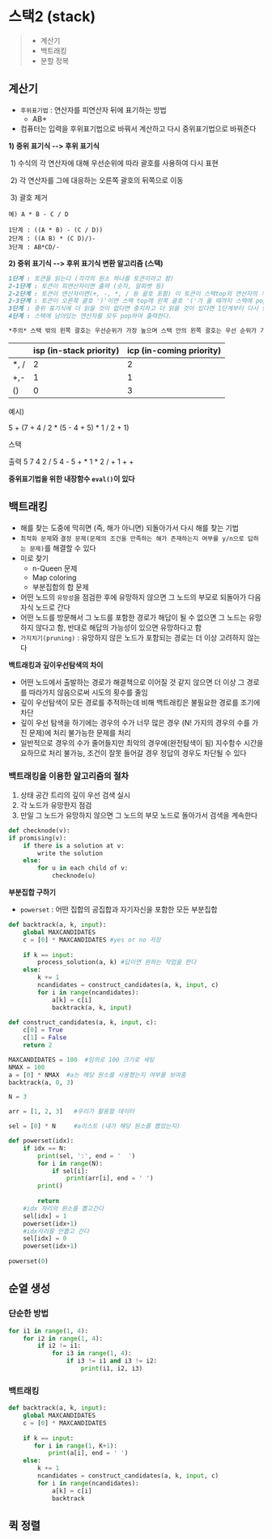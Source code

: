 # 스택2 (stack)

> - 계산기
> - 백트래킹
> - 분할 정복



## 계산기

- `후위표기법` : 연산자를 피연산자 뒤에 표기하는 방법 
  - AB+
- 컴퓨터는 입력을 후위표기법으로 바꿔서 계산하고 다시 중위표기법으로 바꿔준다

**1) 중위 표기식 --> 후위 표기식**

​	1) 수식의 각 연산자에 대해 우선순위에 따라 괄호를 사용하여 다시 표현 

​    2) 각 연산자를 그에 대응하는 오른쪽 괄호의 뒤쪽으로 이동

​    3) 괄호 제거

```MARKDO
예) A * B - C / D

1단계 : ((A * B) - (C / D))
2단계 : ((A B) * (C D)/)-
3단계 : AB*CD/-
```



**2) 중위 표기식 --> 후위 표기식 변환 알고리즘 (스택)**

```MARKDOWN
1단계 : 토큰을 읽는다 (각각의 원소 하나를 토큰이라고 함)
2-1단계 : 토큰이 피연산자이면 출력 (숫자, 알파벳 등)
2-2단계 : 토큰이 연산자이면(+, -, *, / 등 괄호 포함) 이 토큰이 스택top의 연산자의 우선순위가 토큰의 우선순위보다 높으면 스택에 push / 그렇지 않으면 top의 연산자의 우선순위가 토큰의 우선순위보다 작을 때까지 스택에서 pop한 후 토큰의 연산자를 push
2-3단계 : 토큰이 오른쪽 괄호 ')'이면 스택 top에 왼쪽 괄호 '('가 올 때까지 스택에 pop연산을 수행하고 pop한 연산자를 출력한다. 왼쪽 괄호를 만나면 pop만 하고 출력하지는 않는다.
3단계 : 중위 표기식에 더 읽을 것이 없다면 중지하고 더 읽을 것이 있다면 1단계부터 다시 반복한다 
4단계 : 스택에 남아있는 연산자를 모두 pop하여 출력한다.

*주의* 스택 밖의 왼쪽 괄호는 우선순위가 가장 높으며 스택 안의 왼쪽 괄호는 우선 순위가 가장 낮다 
```

|      | isp (in-stack priority) | icp (in-coming priority) |
| ---- | ----------------------- | ------------------------ |
| *, / | 2                       | 2                        |
| +,-  | 1                       | 1                        |
| ()   | 0                       | 3                        |

예시) 

5 + (7 + 4  / 2 * (5 - 4 + 5) * 1 / 2 + 1)

스택  

출력  5 7 4 2 / 5 4 - 5 + * 1 * 2 / + 1 + +

**중위표기법을 위한 내장함수 `eval()`이 있다**



## 백트래킹

- 해를 찾는 도중에 막히면 (즉, 해가 아니면) 되돌아가서 다시 해를 찾는 기법
- `최적화 문제`와 `결정 문제(문제의 조건을 만족하는 해가 존재하는지 여부를 y/n으로 답하는 문제)`를 해결할 수 있다
- 미로 찾기
  - n-Queen 문제
  - Map coloring
  - 부분집합의 합 문제
- 어떤 노드의 `유망성`을 점검한 후에 유망하지 않으면 그 노드의 부모로 되돌아가 다음 자식 노드로 간다 
- 어떤 노드를 방문해서 그 노드를 포함한 경로가 해답이 될 수 없으면 그 노드는 유망하지 않다고 함, 반대로 해답의 가능성이 있으면 유망하다고 함
- `가지치기(pruning)` : 유망하지 않은 노드가 포함되는 경로는 더 이상 고려하지 않는다



**백트래킹과 깊이우선탐색의 차이**

- 어떤 노드에서 출발하는 경로가 해결책으로 이어질 것 같지 않으면 더 이상 그 경로를 따라가지 않음으로써 시도의 횟수를 줄임
- 깊이 우선탐색이 모든 경로를 추적하는데 비해 백트래킹은 불필요한 경로를 조기에 차단 
- 깊이 우선 탐색을 하기에는 경우의 수가 너무 많은 경우 (N! 가지의 경우의 수를 가진 문제)에 처리 불가능한 문제를 처리
- 일반적으로 경우의 수가 줄어들지만 최악의 경우에(완전탐색이 됨) 지수함수 시간을 요하므로 처리 불가능, 조건이 잘못 들어갈 경우 정답의 경우도 차단될 수 있다



### 백트래킹을 이용한 알고리즘의 절차

1. 상태 공간 트리의 깊이 우선 검색 실시
2. 각 노드가 유망한지 점검
3. 만일 그 노드가 유망하지 않으면 그 노드의 부모 노드로 돌아가서 검색을 계속한다 

```python
def checknode(v):
if promising(v):
    if there is a solution at v:
        write the solution
    else:
        for u in each child of v:
            checknode(u)
```



**부분집합 구하기**

- `powerset` : 어떤 집합의 공집합과 자기자신을 포함한 모든 부분집합

```python
def backtrack(a, k, input):
    global MAXCANDIDATES
    c = [0] * MAXCANDIDATES #yes or no 저장
    
    if k == input:
        process_solution(a, k) #답이면 원하는 작업을 한다
    else:
        k += 1
        ncandidates = construct_candidates(a, k, input, c)
        for i in range(ncandidates):
            a[k] = c[i]
            backtrack(a, k, input)
            
def construct_candidates(a, k, input, c):
    c[0] = True
    c[1] = False
    return 2

MAXCANDIDATES = 100  #임의로 100 크기로 세팅 
NMAX = 100 
a = [0] * NMAX  #a는 해당 원소를 사용했는지 여부를 보여줌  
backtrack(a, 0, 3)
```

```python
N = 3

arr = [1, 2, 3]   #우리가 활용할 데이터

sel = [0] * N     #a리스트 (내가 해당 원소를 뽑았는지)

def powerset(idx):
    if idx == N:
        print(sel, ':', end = '  ')
        for i in range(N):	
            if sel[i]:
                print(arr[i], end = ' ')
        print()
        
        return
    #idx 자리의 원소를 뽑고간다
    sel[idx] = 1
    powerset(idx+1)
    #idx자리를 안뽑고 간다
    sel[idx] = 0
    powerset(idx+1)
    
powerset(0)
```



## 순열 생성

### 단순한 방법

```python
for i1 in range(1, 4):
    for i2 in range(1, 4):
        if i2 != i1:
            for i3 in range(1, 4):
                if i3 != i1 and i3 != i2:
                    print(i1, i2, i3)
```
### 백트래킹

```python
def backtrack(a, k, input):
    global MAXCANDIDATES
    c = [0] * MAXCANDIDATES
    
    if k == input:
       for i in range(1, K+1):
           print(a[i], end = ' ')
    else:
        k += 1
        ncandidates = construct_candidates(a, k, input, c)
        for i in range(ncandidates):
            a[k] = c[i]
            backtrack
```



## 퀵 정렬

